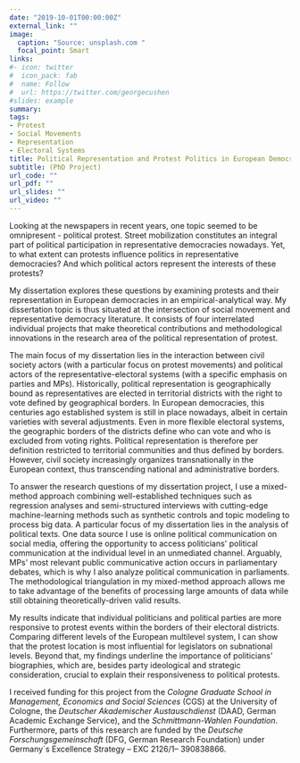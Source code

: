```yaml
---
date: "2019-10-01T00:00:00Z"
external_link: ""
image:
  caption: "Source: unsplash.com "
  focal_point: Smart
links:
#- icon: twitter
#  icon_pack: fab
#  name: Follow
#  url: https://twitter.com/georgecushen
#slides: example
summary: 
tags:
- Protest
- Social Movements
- Representation
- Electoral Systems
title: Political Representation and Protest Politics in European Democracies 
subtitle: (PhD Project)
url_code: ""
url_pdf: ""
url_slides: ""
url_video: ""
---
```


Looking at the newspapers in recent years, one topic seemed to be omnipresent - political protest. Street mobilization constitutes an integral part of political participation in representative democracies nowadays. Yet, to what extent can protests influence politics in representative democracies? And which political actors represent the interests of these protests?

My dissertation explores these questions by examining protests and their representation in European democracies in an empirical-analytical way. My dissertation topic is thus situated at the intersection of social movement and representative democracy literature. It consists of four interrelated individual projects that make theoretical contributions and methodological innovations in the research area of the political representation of protest. 

The main focus of my dissertation lies in the interaction between civil society actors (with a particular focus on protest movements) and political actors of the representative-electoral systems (with a specific emphasis on parties and MPs). Historically, political representation is geographically bound as representatives are elected in territorial districts with the right to vote defined by geographical borders. In European democracies, this centuries ago established system is still in place nowadays, albeit in certain varieties with several adjustments. Even in more flexible electoral systems, the geographic borders of the districts define who can vote and who is excluded from voting rights. Political representation is therefore per definition restricted to territorial communities and thus defined by borders. However, civil society increasingly organizes transnationally in the European context, thus transcending national and administrative borders. 

To answer the research questions of my dissertation project, I use a mixed-method approach combining well-established techniques such as regression analyses and semi-structured interviews with cutting-edge machine-learning methods such as synthetic controls and topic modeling to process big data. A particular focus of my dissertation lies in the analysis of political texts. One data source I use is online political communication on social media, offering the opportunity to access politicians' political communication at the individual level in an unmediated channel. Arguably, MPs' most relevant public communicative action occurs in parliamentary debates, which is why I also analyze political communication in parliaments. The methodological triangulation in my mixed-method approach allows me to take advantage of the benefits of processing large amounts of data while still obtaining theoretically-driven valid results. 

My results indicate that individual politicians and political parties are more responsive to protest events within the borders of their electoral districts. Comparing different levels of the European multilevel system, I can show that the protest location is most influential for legislators on subnational levels. Beyond that, my findings underline the importance of politicians' biographies, which are, besides party ideological and strategic consideration, crucial to explain their responsiveness to political protests. 

I received funding for this project from the _Cologne Graduate School in Management, Economics and Social Sciences_ (CGS) at the University of Cologne, the _Deutscher Akademischer Austauschdienst_ (DAAD, German Academic Exchange Service), and the _Schmittmann-Wahlen Foundation_. Furthermore, parts of this research are funded by the _Deutsche Forschungsgemeinschaft_ (DFG, German Research Foundation) under Germany´s Excellence Strategy – EXC 2126/1– 390838866. 

